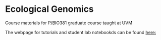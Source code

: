 # Ecological Genomics
 Course materials for P/BIO381 graduate course taught at UVM

The webpage for tutorials and student lab notebookds can be found [here:](https://stephenrkeller.github.io/Ecological-Genomics/)
